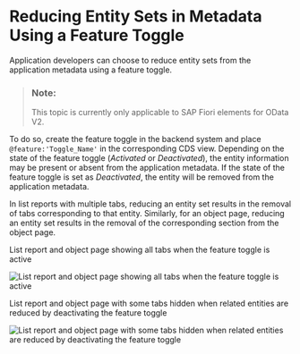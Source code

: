 <!-- loio8dca63439aac4ae88bbad4e124b584df -->

# Reducing Entity Sets in Metadata Using a Feature Toggle

Application developers can choose to reduce entity sets from the application metadata using a feature toggle.

> ### Note:  
> This topic is currently only applicable to SAP Fiori elements for OData V2.

To do so, create the feature toggle in the backend system and place `@feature:'Toggle_Name'` in the corresponding CDS view. Depending on the state of the feature toggle \(*Activated* or *Deactivated*\), the entity information may be present or absent from the application metadata. If the state of the feature toggle is set as *Deactivated*, the entity will be removed from the application metadata.

In list reports with multiple tabs, reducing an entity set results in the removal of tabs corresponding to that entity. Similarly, for an object page, reducing an entity set results in the removal of the corresponding section from the object page.

   
  
<a name="loio8dca63439aac4ae88bbad4e124b584df__fig_nfb_t1w_j4b"/>List report and object page showing all tabs when the feature toggle is active

 ![](images/OP_with_all_tabs_when_feature_toggle_is_active_0ff5d08.png "List report and object page showing all tabs when the feature toggle is
				active") 

   
  
<a name="loio8dca63439aac4ae88bbad4e124b584df__fig_hjl_w1w_j4b"/>List report and object page with some tabs hidden when related entities are reduced by deactivating the feature toggle

 ![](images/OP_with_only_one_tab_when_other_related_entities_are_reduced_by_deactivating_the_toggle_42737b9.png "List report and object page with some tabs hidden when related entities are
				reduced by deactivating the feature toggle") 

